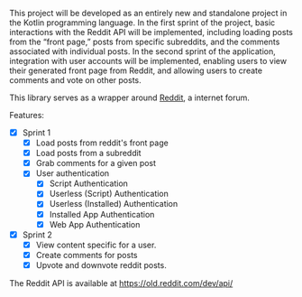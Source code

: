 
This project will be developed as an entirely new and standalone project in the Kotlin programming language. In the first sprint of the project, basic interactions with the Reddit API will be implemented, including loading posts from the “front page,” posts from specific subreddits, and the comments associated with individual posts. In the second sprint of the application, integration with user accounts will be implemented, enabling users to view their generated front page from Reddit, and allowing users to create comments and vote on other posts.

This library serves as a wrapper around [Reddit](https://reddit.com), a internet forum.

Features:
- [x] Sprint 1
  - [x] Load posts from reddit's front page
  - [x] Load posts from a subreddit
  - [x] Grab comments for a given post
  - [x] User authentication
    - [x] Script Authentication
    - [x] Userless (Script) Authentication
    - [x] Userless (Installed) Authentication
    - [x] Installed App Authentication
    - [x] Web App Authentication
- [x] Sprint 2
  - [x] View content specific for a user.
  - [x] Create comments for posts
  - [x] Upvote and downvote reddit posts.
  
The Reddit API is available at https://old.reddit.com/dev/api/
